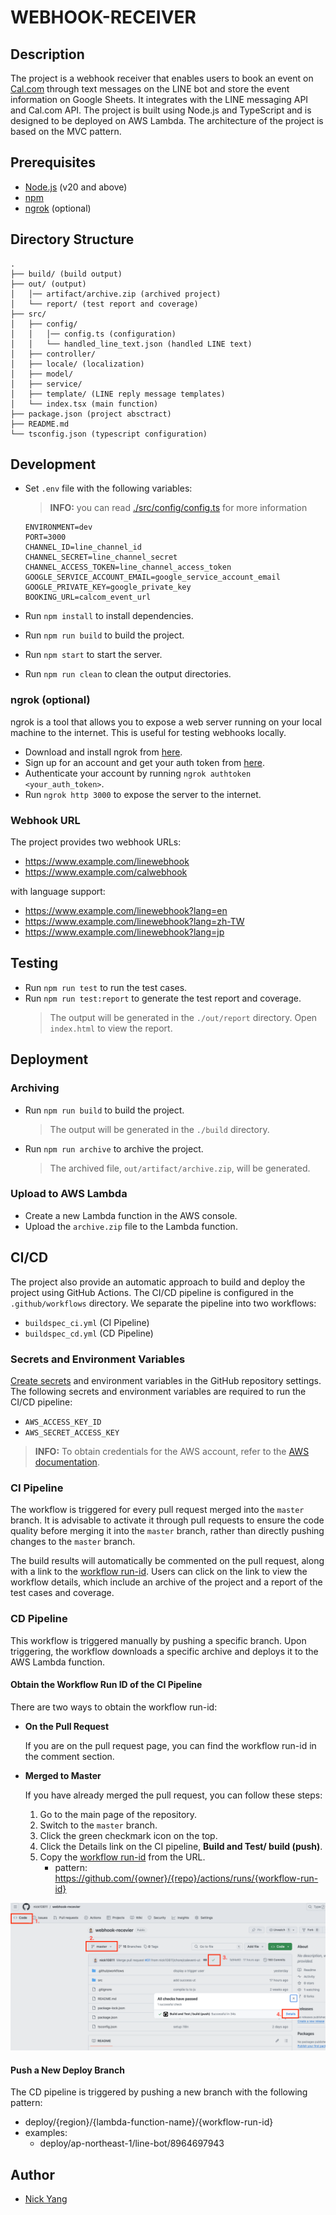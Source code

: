 # WEBHOOK-RECEIVER

## Description
The project is a webhook receiver that enables users to book an event on [Cal.com](https://cal.com/) through text messages on the LINE bot and store the event information on Google Sheets. It integrates with the LINE messaging API and Cal.com API. The project is built using Node.js and TypeScript and is designed to be deployed on AWS Lambda. The architecture of the project is based on the MVC pattern.

## Prerequisites
- [Node.js](https://nodejs.org/en/download/current) (v20 and above)
- [npm](https://www.npmjs.com/get-npm)
- [ngrok](https://ngrok.com/download) (optional)

## Directory Structure
```
.
├── build/ (build output)
├── out/ (output)
│   │── artifact/archive.zip (archived project)
│   └── report/ (test report and coverage)
├── src/
│   ├── config/
│   │   │── config.ts (configuration)
│   │   └── handled_line_text.json (handled LINE text)
│   ├── controller/
│   ├── locale/ (localization)
│   ├── model/
│   ├── service/
│   ├── template/ (LINE reply message templates)
│   └── index.tsx (main function)
├── package.json (project absctract)
├── README.md
└── tsconfig.json (typescript configuration)
```

## Development
- Set `.env` file with the following variables:
  > **INFO:** you can read [./src/config/config.ts](./src/config/config.ts) for more information
  ```
  ENVIRONMENT=dev
  PORT=3000
  CHANNEL_ID=line_channel_id
  CHANNEL_SECRET=line_channel_secret
  CHANNEL_ACCESS_TOKEN=line_channel_access_token
  GOOGLE_SERVICE_ACCOUNT_EMAIL=google_service_account_email
  GOOGLE_PRIVATE_KEY=google_private_key
  BOOKING_URL=calcom_event_url
  ```
  
- Run `npm install` to install dependencies.
- Run `npm run build` to build the project.
- Run `npm start` to start the server.
- Run `npm run clean` to clean the output directories.

### ngrok (optional)
ngrok is a tool that allows you to expose a web server running on your local machine to the internet. This is useful for testing webhooks locally.
- Download and install ngrok from [here](https://ngrok.com/download).
- Sign up for an account and get your auth token from [here](https://dashboard.ngrok.com/get-started/setup).
- Authenticate your account by running `ngrok authtoken <your_auth_token>`.
- Run `ngrok http 3000` to expose the server to the internet.

### Webhook URL
The project provides two webhook URLs:
- https://www.example.com/linewebhook
- https://www.example.com/calwebhook

with language support:
- https://www.example.com/linewebhook?lang=en
- https://www.example.com/linewebhook?lang=zh-TW
- https://www.example.com/linewebhook?lang=jp

## Testing
- Run `npm run test` to run the test cases.
- Run `npm run test:report` to generate the test report and coverage.
  > The output will be generated in the `./out/report` directory. Open `index.html` to view the report.

## Deployment
### Archiving
- Run `npm run build` to build the project.
  > The output will be generated in the `./build` directory.
- Run `npm run archive` to archive the project.
  > The archived file, `out/artifact/archive.zip`, will be generated.

### Upload to AWS Lambda
- Create a new Lambda function in the AWS console.
- Upload the `archive.zip` file to the Lambda function.

## CI/CD
The project also provide an automatic approach to build and deploy the project using GitHub Actions. The CI/CD pipeline is configured in the `.github/workflows` directory. We separate the pipeline into two workflows:
- `buildspec_ci.yml` (CI Pipeline)
- `buildspec_cd.yml` (CD Pipeline)

### Secrets and Environment Variables
[Create secrets](https://docs.github.com/en/actions/security-guides/using-secrets-in-github-actions#creating-secrets-for-a-repository) and environment variables in the GitHub repository settings. The following secrets and environment variables are required to run the CI/CD pipeline:
- `AWS_ACCESS_KEY_ID`
- `AWS_SECRET_ACCESS_KEY`

> **INFO:** To obtain credentials for the AWS account, refer to the [AWS documentation](https://docs.aws.amazon.com/keyspaces/latest/devguide/access.credentials.html#access.credentials.IAM).

### CI Pipeline
The workflow is triggered for every pull request merged into the `master` branch. It is advisable to activate it through pull requests to ensure the code quality before merging it into the `master` branch, rather than directly pushing changes to the `master` branch. 

The build results will automatically be commented on the pull request, along with a link to the [workflow run-id](https://github.com/orgs/community/discussions/26965#discussioncomment-3254141). Users can click on the link to view the workflow details, which include an archive of the project and a report of the test cases and coverage.

### CD Pipeline
This workflow is triggered manually by pushing a specific branch. Upon triggering, the workflow downloads a specific archive and deploys it to the AWS Lambda function.

#### Obtain the Workflow Run ID of the CI Pipeline
There are two ways to obtain the workflow run-id:

- **On the Pull Request**

  If you are on the pull request page, you can find the workflow run-id in the comment section.

- **Merged to Master**
  
  If you have already merged the pull request, you can follow these steps:
  1. Go to the main page of the repository.
  2. Switch to the `master` branch.
  3. Click the green checkmark icon on the top.
  4. Click the Details link on the CI pipeline, **Build and Test/ build (push)**.
  5. Copy the [workflow run-id](https://github.com/orgs/community/discussions/26965#discussioncomment-3254141) from the URL.
      - pattern: https://github.com/{owner}/{repo}/actions/runs/{workflow-run-id}

![image](./image/find-workflow-run-id.png)

#### Push a New Deploy Branch
The CD pipeline is triggered by pushing a new branch with the following pattern:
- deploy/{region}/{lambda-function-name}/{workflow-run-id}
- examples: 
  - deploy/ap-northeast-1/line-bot/8964697943

## Author
- [Nick Yang](https://github.com/nick10811)